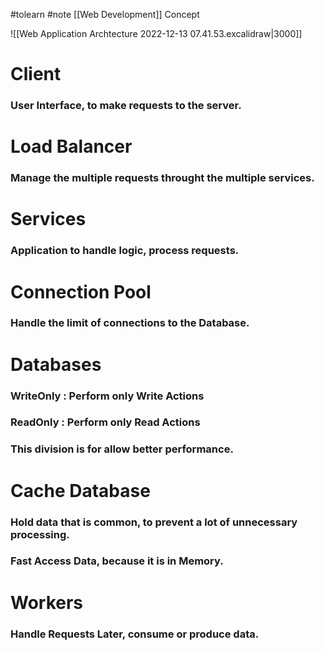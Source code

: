#tolearn #note 
[[Web Development]] Concept

![[Web Application Archtecture 2022-12-13 07.41.53.excalidraw|3000]]

# Client 

### User Interface, to make requests to the server.

# Load Balancer

### Manage the multiple requests throught the multiple services.

# Services

### Application to handle logic, process requests.

# Connection Pool

### Handle the limit of connections to the Database.

# Databases

### WriteOnly : Perform only Write Actions

### ReadOnly : Perform only Read Actions

### This division is for allow better performance.

# Cache Database

### Hold data that is common, to prevent a lot of unnecessary processing.

### Fast Access Data, because it is in Memory.

# Workers

### Handle Requests Later, consume or produce data.